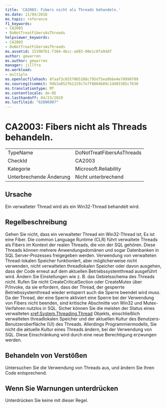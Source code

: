 ```yaml
---
title: 'CA2003: Fibers nicht als Threads behandeln.'
ms.date: 11/04/2016
ms.topic: reference
f1_keywords:
- CA2003
- DoNotTreatFibersAsThreads
helpviewer_keywords:
- CA2003
- DoNotTreatFibersAsThreads
ms.assetid: 15398fb1-f384-4bcc-ad93-00e1c0fa9ddf
author: gewarren
ms.author: gewarren
manager: jillfra
ms.workload:
- multiple
ms.openlocfilehash: 8faaf3c6557065188c795d75ea9bbe4e78998709
ms.sourcegitcommit: 94b3a052fb1229c7e7f8804b09c1d403385c7630
ms.translationtype: MT
ms.contentlocale: de-DE
ms.lasthandoff: 04/23/2019
ms.locfileid: "62806987"
---
```

# <a name="ca2003-do-not-treat-fibers-as-threads"></a>CA2003: Fibers nicht als Threads behandeln.

|||
|-|-|
|TypeName|DoNotTreatFibersAsThreads|
|CheckId|CA2003|
|Kategorie|Microsoft.Reliability|
|Unterbrechende Änderung|Nicht unterbrechend|

## <a name="cause"></a>Ursache

Ein verwalteter Thread wird als ein Win32-Thread behandelt wird.

## <a name="rule-description"></a>Regelbeschreibung

Gehen Sie nicht, dass ein verwalteter Thread ein Win32-Thread ist; Es ist eine Fiber. Die common Language Runtime (CLR) führt verwaltete Threads als Fibers im Kontext der realen Threads, die von der SQL gehören. Diese Threads können mehrere Anwendungsdomänen und sogar Datenbanken in SQL Server-Prozesses freigegeben werden. Verwendung von verwalteten Thread-lokalen Speicher funktioniert, aber möglicherweise nicht verwenden, nicht verwalteten threadlokalen Speicher oder davon ausgehen, dass der Code erneut auf dem aktuellen Betriebssystemthread ausgeführt wird. Ändern Sie Einstellungen wie z. B. das Gebietsschema des Threads nicht. Rufen Sie nicht CreateCriticalSection oder CreateMutex über P/Invoke, da sie erfordern, dass der Thread, der gesperrte Betriebssystemthread wieder entsperrt auch die Sperre beendet wird muss. Da der Thread, der eine Sperre aktiviert eine Sperre bei der Verwendung von Fibers nicht beenden, sind kritische Abschnitte von Win32 und Mutex-Verfahren nutzlos in SQL. Sicher können Sie die meisten der Status eines verwalteten <xref:System.Threading.Thread> Objekts, einschließlich verwalteten threadlokalen Speicher und der aktuellen Kultur des Benutzers-Benutzeroberfläche (UI) des Threads. Allerdings Programmiermodells, Sie nicht die aktuelle Kultur eines Threads ändern, bei der Verwendung von SQL. Diese Einschränkung wird durch eine neue Berechtigung erzwungen werden.

## <a name="how-to-fix-violations"></a>Behandeln von Verstößen

Untersuchen Sie die Verwendung von Threads aus, und ändern Sie Ihren Code entsprechend.

## <a name="when-to-suppress-warnings"></a>Wenn Sie Warnungen unterdrücken

Unterdrücken Sie keine mit dieser Regel.